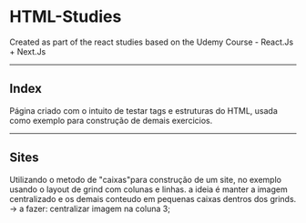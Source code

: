 # HTML-Studies
Created as part of the react studies based on the Udemy Course - React.Js + Next.Js

<hr>

## Index
Página criado com o intuito de testar tags e estruturas do HTML, usada como exemplo para construção de demais exercicios.

<hr>

## Sites
 
Utilizando o metodo de "caixas"para construção de um site, no exemplo usando o layout de grind com colunas e linhas. 
a ideia é manter a imagem centralizado e os demais conteudo em pequenas caixas dentros dos grinds.
-> a fazer: centralizar imagem na coluna 3;
